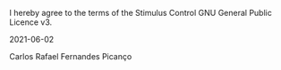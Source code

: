 I hereby agree to the terms of the Stimulus Control GNU General Public Licence v3.

2021-06-02

Carlos Rafael Fernandes Picanço

